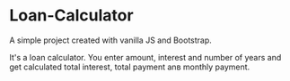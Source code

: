 # Loan-Calculator

A simple project created with vanilla JS and Bootstrap.

It's a loan calculator. You enter amount, interest and number of years and get calculated total interest, total payment anв monthly payment. 
